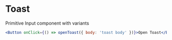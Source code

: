 # Toast

Primitive Input component with variants

<Editor>

```jsx
<Button onClick={() => openToast({ body: 'toast body' })}>Open Toast</Button>
```

</Editor>
